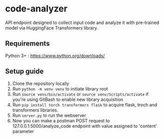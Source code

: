 # code-analyzer

API endpoint designed to collect input code and analyze it with pre-trained model via HuggingFace Transformers library.

## Requirements

Python 3+ : https://www.python.org/downloads/ <br/>

## Setup guide

1. Clone the repository locally
2. Run ```python -m venv venv``` to initiate library root
3. Run ```source venv/bin/activate``` or ```source venv/Scripts/activate``` if you're using GitBash to enable new library acquisition
4. Run ```pip install torch transformers flask``` to acquire flask, troch and transformers libraries.
5. Run ```server.py``` to run the webserver
6. Now you can make a postman POST request to 127.0.0.1:5000/analyze_code endpoint with value assigned to 'content' parameter
